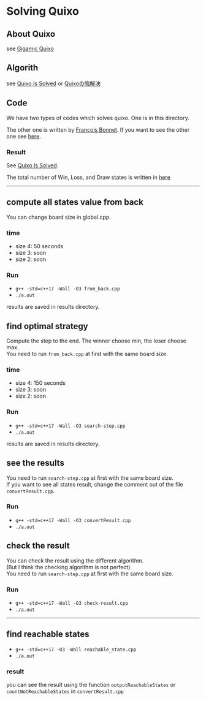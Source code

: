# Solving Quixo
## About Quixo
see [Gigamic Quixo](https://en.gigamic.com/game/quixo)

## Algorith
see [Quixo Is Solved](https://arxiv.org/abs/2007.15895) or [Quixoの強解決](https://ipsj.ixsq.nii.ac.jp/ej/index.php?active_action=repository_view_main_item_detail&page_id=13&block_id=8&item_id=207673&item_no=1)

## Code
We have two types of codes which solves quixo. One is in this directory. 

The other one is written by [François Bonnet](https://github.com/Fanfoue). If you want to see the other one see [here](./others/multi-fb/codeFrancois_v7/main.cpp).

### Result
See [Quixo Is Solved](https://arxiv.org/abs/2007.15895).

The total number of Win, Loss, and Draw states is written in [here](./python/result-5by5-activeIsO.txt)

<hr>

## compute all states value from back
You can change board size in global.cpp.  
### time  

- size 4: 50 seconds
- size 3: soon
- size 2: soon


### Run
- `g++ -std=c++17 -Wall -O3 from_back.cpp `
- `./a.out`

results are saved in results directory.

## find optimal strategy
Compute the step to the end. The winner choose min, the loser choose max.  
You need to run `from_back.cpp` at first with the same board size.

### time
- size 4: 150 seconds
- size 3: soon
- size 2: soon

### Run
- `g++ -std=c++17 -Wall -O3 search-step.cpp `
- `./a.out`

results are saved in results directory.

## see the results
You need to run `search-step.cpp` at first with the same board size.  
If you want to see all states result, change the comment out of the file `convertResult.cpp`.

### Run

- `g++ -std=c++17 -Wall -O3 convertResult.cpp  `
- `./a.out`

## check the result
You can check the result using the different algorithm.  
(But I think the checking algorithm is not perfect)  
You need to run `search-step.cpp` at first with the same board size.  

### Run
- `g++ -std=c++17 -Wall -O3 check-result.cpp `
- `./a.out`

<hr> 

## find reachable states

- `g++ -std=c++17 -O3 -Wall reachable_state.cpp`
- `./a.out`

### result
you can see the result using the function `outputReachableStates` or `countNotReachableStates` in `convertResult.cpp`
